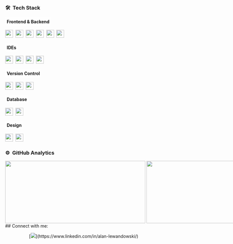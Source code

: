 ### 🛠 &nbsp;Tech Stack

#### <span style="background-color: rgba(255, 255, 255, 0.5); padding: 5px; border-radius: 5px;">Frontend & Backend</span>
<img src="https://img.shields.io/badge/-.NET%20Core-05122A?style=flat&logo=.net&logoColor=512BD4" height="25" />&nbsp;
<img src="https://img.shields.io/badge/-Blazor-05122A?style=flat&logo=blazor" height="25" />&nbsp;
<img src="https://img.shields.io/badge/-JavaScript-05122A?style=flat&logo=javascript" height="25" />&nbsp;
<img src="https://img.shields.io/badge/-Bootstrap-05122A?style=flat&logo=bootstrap&logoColor=563D7C" height="25" />&nbsp;
<img src="https://img.shields.io/badge/-HTML-05122A?style=flat&logo=HTML5" height="25" />&nbsp;
<img src="https://img.shields.io/badge/-CSS-05122A?style=flat&logo=CSS3&logoColor=1572B6" height="25" />&nbsp;

#### <span style="background-color: rgba(255, 255, 255, 0.5); padding: 5px; border-radius: 5px;">IDEs</span>
<img src="https://img.shields.io/badge/-Visual%20Studio-05122A?style=flat&logo=visual-studio&logoColor=5C2D91" height="25" />&nbsp;
<img src="https://img.shields.io/badge/-Visual%20Studio%20Code-05122A?style=flat&logo=visual-studio-code&logoColor=007ACC" height="25" />&nbsp;
<img src="https://img.shields.io/badge/-Eclipse-05122A?style=flat&logo=eclipse-ide&logoColor=2C2255" height="25" />&nbsp;
<img src="https://img.shields.io/badge/-Code::Blocks-05122A?style=flat&logo=codeblocks&logoColor=2C2255" height="25" />

#### <span style="background-color: rgba(255, 255, 255, 0.5); padding: 5px; border-radius: 5px;">Version Control</span>
<img src="https://img.shields.io/badge/-Git-05122A?style=flat&logo=git" height="25" />&nbsp;
<img src="https://img.shields.io/badge/-GitHub-05122A?style=flat&logo=github" height="25" />&nbsp;
<img src="https://img.shields.io/badge/-Markdown-05122A?style=flat&logo=markdown" height="25" />

#### <span style="background-color: rgba(255, 255, 255, 0.5); padding: 5px; border-radius: 5px;">Database</span>
<img src="https://img.shields.io/badge/-SQL%20Server-05122A?style=flat&logo=microsoft-sql-server&logoColor=CC2927" height="25" />&nbsp;
<img src="https://img.shields.io/badge/-MySQL-05122A?style=flat&logo=mysql&logoColor=4479A1" height="25" />

#### <span style="background-color: rgba(255, 255, 255, 0.5); padding: 5px; border-radius: 5px;">Design</span>
<img src="https://img.shields.io/badge/-Illustrator-05122A?style=flat&logo=adobe-illustrator" height="25" />&nbsp;
<img src="https://img.shields.io/badge/-Photoshop-05122A?style=flat&logo=adobe-photoshop" height="25" />


### ⚙️ &nbsp;GitHub Analytics
<div style="display:flex">
    <img height=200 width=450 align="center" src="https://github-readme-stats.vercel.app/api?username=LewanX&show_icons=true&theme=tokyonight" />&nbsp;
  <img height=200  width=400 align="center" src="https://github-readme-stats.vercel.app/api/top-langs/?username=LewanX&hide_progress=true&theme=tokyonight&layout=compact&langs_count=8&card_width=320" />
</div>
## Connect with me:

<p align = "center">
[<img src="https://img.shields.io/badge/linkedin-%2312100E.svg?&style=for-the-badge&logo=linkedin&logoColor=white&color=black" />](https://www.linkedin.com/in/alan-lewandowski/)
</p>

<!--
**LewanX/LewanX** is a ✨ _special_ ✨ repository because its `README.md` (this file) appears on your GitHub profile.

Here are some ideas to get you started:

- 🔭 I’m currently working on ...
- 🌱 I’m currently learning ...
- 👯 I’m looking to collaborate on ...
- 🤔 I’m looking for help with ...
- 💬 Ask me about ...
- 📫 How to reach me: ...
- 😄 Pronouns: ...
- ⚡ Fun fact: ...
-->
